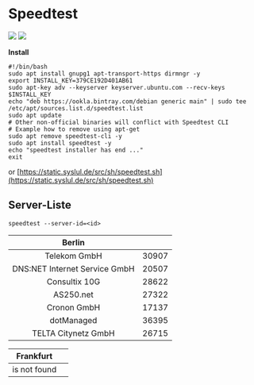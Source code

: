 # Speedtest
![](https://img.shields.io/badge/Debian%2010-ready-brightgreen) ![](https://img.shields.io/badge/Ubuntu%2018.04-ready-brightgreen)

**Install**

```
#!/bin/bash
sudo apt install gnupg1 apt-transport-https dirmngr -y
export INSTALL_KEY=379CE192D401AB61
sudo apt-key adv --keyserver keyserver.ubuntu.com --recv-keys $INSTALL_KEY
echo "deb https://ookla.bintray.com/debian generic main" | sudo tee  /etc/apt/sources.list.d/speedtest.list
sudo apt update
# Other non-official binaries will conflict with Speedtest CLI
# Example how to remove using apt-get
sudo apt remove speedtest-cli -y
sudo apt install speedtest -y
echo "speedtest installer has end ..."
exit
```
or [https://static.syslul.de/src/sh/speedtest.sh](https://static.syslul.de/src/sh/speedtest.sh)

## Server-Liste
`speedtest --server-id=<id>`

|            Berlin             |         |
|:-----------------------------:|---------|
|          Telekom GmbH         | 30907   |
| DNS:NET Internet Service GmbH | 20507   |
|         Consultix 10G         | 28622   |
|           AS250.net           | 27322   |
|          Cronon GmbH          | 17137   |
|           dotManaged          | 36395   |
|      TELTA Citynetz GmbH      | 26715   |

|  Frankfurt   | |
|:------------:|-|
| is not found | |